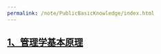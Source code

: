 ```yaml
---
permalink: /note/PublicBasicKnowledge/index.html
---
```


## [1、管理学基本原理](quantitative-relationship.html)
